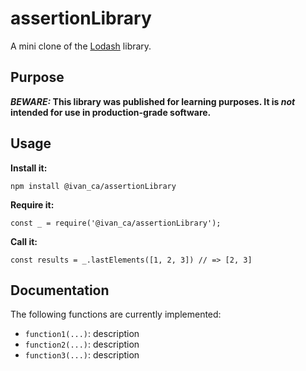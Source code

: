 # assertionLibrary

A mini clone of the [Lodash](https://lodash.com) library.

## Purpose

**_BEWARE:_ This library was published for learning purposes. It is _not_ intended for use in production-grade software.**


## Usage

**Install it:**

`npm install @ivan_ca/assertionLibrary`

**Require it:**

`const _ = require('@ivan_ca/assertionLibrary');`

**Call it:**

`const results = _.lastElements([1, 2, 3]) // => [2, 3]`

## Documentation

The following functions are currently implemented:

* `function1(...)`: description
* `function2(...)`: description
* `function3(...)`: description